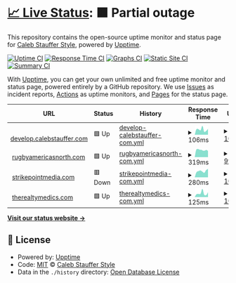 # [📈 Live Status](https://cssllc.github.io/uptime-monitor): <!--live status--> **🟧 Partial outage**

This repository contains the open-source uptime monitor and status page for [Caleb Stauffer Style](https://develop.calebstauffer.com), powered by [Upptime](https://github.com/upptime/upptime).

[![Uptime CI](https://github.com/cssllc/uptime-monitor/workflows/Uptime%20CI/badge.svg)](https://github.com/cssllc/uptime-monitor/actions?query=workflow%3A%22Uptime+CI%22)
[![Response Time CI](https://github.com/cssllc/uptime-monitor/workflows/Response%20Time%20CI/badge.svg)](https://github.com/cssllc/uptime-monitor/actions?query=workflow%3A%22Response+Time+CI%22)
[![Graphs CI](https://github.com/cssllc/uptime-monitor/workflows/Graphs%20CI/badge.svg)](https://github.com/cssllc/uptime-monitor/actions?query=workflow%3A%22Graphs+CI%22)
[![Static Site CI](https://github.com/cssllc/uptime-monitor/workflows/Static%20Site%20CI/badge.svg)](https://github.com/cssllc/uptime-monitor/actions?query=workflow%3A%22Static+Site+CI%22)
[![Summary CI](https://github.com/cssllc/uptime-monitor/workflows/Summary%20CI/badge.svg)](https://github.com/cssllc/uptime-monitor/actions?query=workflow%3A%22Summary+CI%22)

With [Upptime](https://upptime.js.org), you can get your own unlimited and free uptime monitor and status page, powered entirely by a GitHub repository. We use [Issues](https://github.com/cssllc/uptime-monitor/issues) as incident reports, [Actions](https://github.com/cssllc/uptime-monitor/actions) as uptime monitors, and [Pages](https://cssllc.github.io/uptime-monitor) for the status page.

<!--start: status pages-->
<!-- This summary is generated by Upptime (https://github.com/upptime/upptime) -->
<!-- Do not edit this manually, your changes will be overwritten -->
<!-- prettier-ignore -->
| URL | Status | History | Response Time | Uptime |
| --- | ------ | ------- | ------------- | ------ |
| <img alt="" src="https://favicons.githubusercontent.com/develop.calebstauffer.com" height="13"> [develop.calebstauffer.com](https://develop.calebstauffer.com) | 🟩 Up | [develop-calebstauffer-com.yml](https://github.com/cssllc/uptime-monitor/commits/HEAD/history/develop-calebstauffer-com.yml) | <details><summary><img alt="Response time graph" src="./graphs/develop-calebstauffer-com/response-time-week.png" height="20"> 106ms</summary><br><a href="https://monitor.calebstauffer.com/history/develop-calebstauffer-com"><img alt="Response time 157" src="https://img.shields.io/endpoint?url=https%3A%2F%2Fraw.githubusercontent.com%2Fcssllc%2Fuptime-monitor%2FHEAD%2Fapi%2Fdevelop-calebstauffer-com%2Fresponse-time.json"></a><br><a href="https://monitor.calebstauffer.com/history/develop-calebstauffer-com"><img alt="24-hour response time 117" src="https://img.shields.io/endpoint?url=https%3A%2F%2Fraw.githubusercontent.com%2Fcssllc%2Fuptime-monitor%2FHEAD%2Fapi%2Fdevelop-calebstauffer-com%2Fresponse-time-day.json"></a><br><a href="https://monitor.calebstauffer.com/history/develop-calebstauffer-com"><img alt="7-day response time 106" src="https://img.shields.io/endpoint?url=https%3A%2F%2Fraw.githubusercontent.com%2Fcssllc%2Fuptime-monitor%2FHEAD%2Fapi%2Fdevelop-calebstauffer-com%2Fresponse-time-week.json"></a><br><a href="https://monitor.calebstauffer.com/history/develop-calebstauffer-com"><img alt="30-day response time 156" src="https://img.shields.io/endpoint?url=https%3A%2F%2Fraw.githubusercontent.com%2Fcssllc%2Fuptime-monitor%2FHEAD%2Fapi%2Fdevelop-calebstauffer-com%2Fresponse-time-month.json"></a><br><a href="https://monitor.calebstauffer.com/history/develop-calebstauffer-com"><img alt="1-year response time 157" src="https://img.shields.io/endpoint?url=https%3A%2F%2Fraw.githubusercontent.com%2Fcssllc%2Fuptime-monitor%2FHEAD%2Fapi%2Fdevelop-calebstauffer-com%2Fresponse-time-year.json"></a></details> | <details><summary><a href="https://monitor.calebstauffer.com/history/develop-calebstauffer-com">100.00%</a></summary><a href="https://monitor.calebstauffer.com/history/develop-calebstauffer-com"><img alt="All-time uptime 99.98%" src="https://img.shields.io/endpoint?url=https%3A%2F%2Fraw.githubusercontent.com%2Fcssllc%2Fuptime-monitor%2FHEAD%2Fapi%2Fdevelop-calebstauffer-com%2Fuptime.json"></a><br><a href="https://monitor.calebstauffer.com/history/develop-calebstauffer-com"><img alt="24-hour uptime 100.00%" src="https://img.shields.io/endpoint?url=https%3A%2F%2Fraw.githubusercontent.com%2Fcssllc%2Fuptime-monitor%2FHEAD%2Fapi%2Fdevelop-calebstauffer-com%2Fuptime-day.json"></a><br><a href="https://monitor.calebstauffer.com/history/develop-calebstauffer-com"><img alt="7-day uptime 100.00%" src="https://img.shields.io/endpoint?url=https%3A%2F%2Fraw.githubusercontent.com%2Fcssllc%2Fuptime-monitor%2FHEAD%2Fapi%2Fdevelop-calebstauffer-com%2Fuptime-week.json"></a><br><a href="https://monitor.calebstauffer.com/history/develop-calebstauffer-com"><img alt="30-day uptime 100.00%" src="https://img.shields.io/endpoint?url=https%3A%2F%2Fraw.githubusercontent.com%2Fcssllc%2Fuptime-monitor%2FHEAD%2Fapi%2Fdevelop-calebstauffer-com%2Fuptime-month.json"></a><br><a href="https://monitor.calebstauffer.com/history/develop-calebstauffer-com"><img alt="1-year uptime 99.98%" src="https://img.shields.io/endpoint?url=https%3A%2F%2Fraw.githubusercontent.com%2Fcssllc%2Fuptime-monitor%2FHEAD%2Fapi%2Fdevelop-calebstauffer-com%2Fuptime-year.json"></a></details>
| <img alt="" src="https://favicons.githubusercontent.com/rugbyamericasnorth.com" height="13"> [rugbyamericasnorth.com](https://rugbyamericasnorth.com) | 🟩 Up | [rugbyamericasnorth-com.yml](https://github.com/cssllc/uptime-monitor/commits/HEAD/history/rugbyamericasnorth-com.yml) | <details><summary><img alt="Response time graph" src="./graphs/rugbyamericasnorth-com/response-time-week.png" height="20"> 319ms</summary><br><a href="https://monitor.calebstauffer.com/history/rugbyamericasnorth-com"><img alt="Response time 344" src="https://img.shields.io/endpoint?url=https%3A%2F%2Fraw.githubusercontent.com%2Fcssllc%2Fuptime-monitor%2FHEAD%2Fapi%2Frugbyamericasnorth-com%2Fresponse-time.json"></a><br><a href="https://monitor.calebstauffer.com/history/rugbyamericasnorth-com"><img alt="24-hour response time 279" src="https://img.shields.io/endpoint?url=https%3A%2F%2Fraw.githubusercontent.com%2Fcssllc%2Fuptime-monitor%2FHEAD%2Fapi%2Frugbyamericasnorth-com%2Fresponse-time-day.json"></a><br><a href="https://monitor.calebstauffer.com/history/rugbyamericasnorth-com"><img alt="7-day response time 319" src="https://img.shields.io/endpoint?url=https%3A%2F%2Fraw.githubusercontent.com%2Fcssllc%2Fuptime-monitor%2FHEAD%2Fapi%2Frugbyamericasnorth-com%2Fresponse-time-week.json"></a><br><a href="https://monitor.calebstauffer.com/history/rugbyamericasnorth-com"><img alt="30-day response time 356" src="https://img.shields.io/endpoint?url=https%3A%2F%2Fraw.githubusercontent.com%2Fcssllc%2Fuptime-monitor%2FHEAD%2Fapi%2Frugbyamericasnorth-com%2Fresponse-time-month.json"></a><br><a href="https://monitor.calebstauffer.com/history/rugbyamericasnorth-com"><img alt="1-year response time 344" src="https://img.shields.io/endpoint?url=https%3A%2F%2Fraw.githubusercontent.com%2Fcssllc%2Fuptime-monitor%2FHEAD%2Fapi%2Frugbyamericasnorth-com%2Fresponse-time-year.json"></a></details> | <details><summary><a href="https://monitor.calebstauffer.com/history/rugbyamericasnorth-com">99.95%</a></summary><a href="https://monitor.calebstauffer.com/history/rugbyamericasnorth-com"><img alt="All-time uptime 99.89%" src="https://img.shields.io/endpoint?url=https%3A%2F%2Fraw.githubusercontent.com%2Fcssllc%2Fuptime-monitor%2FHEAD%2Fapi%2Frugbyamericasnorth-com%2Fuptime.json"></a><br><a href="https://monitor.calebstauffer.com/history/rugbyamericasnorth-com"><img alt="24-hour uptime 100.00%" src="https://img.shields.io/endpoint?url=https%3A%2F%2Fraw.githubusercontent.com%2Fcssllc%2Fuptime-monitor%2FHEAD%2Fapi%2Frugbyamericasnorth-com%2Fuptime-day.json"></a><br><a href="https://monitor.calebstauffer.com/history/rugbyamericasnorth-com"><img alt="7-day uptime 99.95%" src="https://img.shields.io/endpoint?url=https%3A%2F%2Fraw.githubusercontent.com%2Fcssllc%2Fuptime-monitor%2FHEAD%2Fapi%2Frugbyamericasnorth-com%2Fuptime-week.json"></a><br><a href="https://monitor.calebstauffer.com/history/rugbyamericasnorth-com"><img alt="30-day uptime 99.92%" src="https://img.shields.io/endpoint?url=https%3A%2F%2Fraw.githubusercontent.com%2Fcssllc%2Fuptime-monitor%2FHEAD%2Fapi%2Frugbyamericasnorth-com%2Fuptime-month.json"></a><br><a href="https://monitor.calebstauffer.com/history/rugbyamericasnorth-com"><img alt="1-year uptime 99.89%" src="https://img.shields.io/endpoint?url=https%3A%2F%2Fraw.githubusercontent.com%2Fcssllc%2Fuptime-monitor%2FHEAD%2Fapi%2Frugbyamericasnorth-com%2Fuptime-year.json"></a></details>
| <img alt="" src="https://favicons.githubusercontent.com/www.strikepointmedia.com" height="13"> [strikepointmedia.com](https://www.strikepointmedia.com) | 🟥 Down | [strikepointmedia-com.yml](https://github.com/cssllc/uptime-monitor/commits/HEAD/history/strikepointmedia-com.yml) | <details><summary><img alt="Response time graph" src="./graphs/strikepointmedia-com/response-time-week.png" height="20"> 280ms</summary><br><a href="https://monitor.calebstauffer.com/history/strikepointmedia-com"><img alt="Response time 289" src="https://img.shields.io/endpoint?url=https%3A%2F%2Fraw.githubusercontent.com%2Fcssllc%2Fuptime-monitor%2FHEAD%2Fapi%2Fstrikepointmedia-com%2Fresponse-time.json"></a><br><a href="https://monitor.calebstauffer.com/history/strikepointmedia-com"><img alt="24-hour response time 318" src="https://img.shields.io/endpoint?url=https%3A%2F%2Fraw.githubusercontent.com%2Fcssllc%2Fuptime-monitor%2FHEAD%2Fapi%2Fstrikepointmedia-com%2Fresponse-time-day.json"></a><br><a href="https://monitor.calebstauffer.com/history/strikepointmedia-com"><img alt="7-day response time 280" src="https://img.shields.io/endpoint?url=https%3A%2F%2Fraw.githubusercontent.com%2Fcssllc%2Fuptime-monitor%2FHEAD%2Fapi%2Fstrikepointmedia-com%2Fresponse-time-week.json"></a><br><a href="https://monitor.calebstauffer.com/history/strikepointmedia-com"><img alt="30-day response time 266" src="https://img.shields.io/endpoint?url=https%3A%2F%2Fraw.githubusercontent.com%2Fcssllc%2Fuptime-monitor%2FHEAD%2Fapi%2Fstrikepointmedia-com%2Fresponse-time-month.json"></a><br><a href="https://monitor.calebstauffer.com/history/strikepointmedia-com"><img alt="1-year response time 289" src="https://img.shields.io/endpoint?url=https%3A%2F%2Fraw.githubusercontent.com%2Fcssllc%2Fuptime-monitor%2FHEAD%2Fapi%2Fstrikepointmedia-com%2Fresponse-time-year.json"></a></details> | <details><summary><a href="https://monitor.calebstauffer.com/history/strikepointmedia-com">100.00%</a></summary><a href="https://monitor.calebstauffer.com/history/strikepointmedia-com"><img alt="All-time uptime 99.99%" src="https://img.shields.io/endpoint?url=https%3A%2F%2Fraw.githubusercontent.com%2Fcssllc%2Fuptime-monitor%2FHEAD%2Fapi%2Fstrikepointmedia-com%2Fuptime.json"></a><br><a href="https://monitor.calebstauffer.com/history/strikepointmedia-com"><img alt="24-hour uptime 99.99%" src="https://img.shields.io/endpoint?url=https%3A%2F%2Fraw.githubusercontent.com%2Fcssllc%2Fuptime-monitor%2FHEAD%2Fapi%2Fstrikepointmedia-com%2Fuptime-day.json"></a><br><a href="https://monitor.calebstauffer.com/history/strikepointmedia-com"><img alt="7-day uptime 100.00%" src="https://img.shields.io/endpoint?url=https%3A%2F%2Fraw.githubusercontent.com%2Fcssllc%2Fuptime-monitor%2FHEAD%2Fapi%2Fstrikepointmedia-com%2Fuptime-week.json"></a><br><a href="https://monitor.calebstauffer.com/history/strikepointmedia-com"><img alt="30-day uptime 99.98%" src="https://img.shields.io/endpoint?url=https%3A%2F%2Fraw.githubusercontent.com%2Fcssllc%2Fuptime-monitor%2FHEAD%2Fapi%2Fstrikepointmedia-com%2Fuptime-month.json"></a><br><a href="https://monitor.calebstauffer.com/history/strikepointmedia-com"><img alt="1-year uptime 99.99%" src="https://img.shields.io/endpoint?url=https%3A%2F%2Fraw.githubusercontent.com%2Fcssllc%2Fuptime-monitor%2FHEAD%2Fapi%2Fstrikepointmedia-com%2Fuptime-year.json"></a></details>
| <img alt="" src="https://favicons.githubusercontent.com/www.therealtymedics.com" height="13"> [therealtymedics.com](https://www.therealtymedics.com) | 🟩 Up | [therealtymedics-com.yml](https://github.com/cssllc/uptime-monitor/commits/HEAD/history/therealtymedics-com.yml) | <details><summary><img alt="Response time graph" src="./graphs/therealtymedics-com/response-time-week.png" height="20"> 125ms</summary><br><a href="https://monitor.calebstauffer.com/history/therealtymedics-com"><img alt="Response time 140" src="https://img.shields.io/endpoint?url=https%3A%2F%2Fraw.githubusercontent.com%2Fcssllc%2Fuptime-monitor%2FHEAD%2Fapi%2Ftherealtymedics-com%2Fresponse-time.json"></a><br><a href="https://monitor.calebstauffer.com/history/therealtymedics-com"><img alt="24-hour response time 159" src="https://img.shields.io/endpoint?url=https%3A%2F%2Fraw.githubusercontent.com%2Fcssllc%2Fuptime-monitor%2FHEAD%2Fapi%2Ftherealtymedics-com%2Fresponse-time-day.json"></a><br><a href="https://monitor.calebstauffer.com/history/therealtymedics-com"><img alt="7-day response time 125" src="https://img.shields.io/endpoint?url=https%3A%2F%2Fraw.githubusercontent.com%2Fcssllc%2Fuptime-monitor%2FHEAD%2Fapi%2Ftherealtymedics-com%2Fresponse-time-week.json"></a><br><a href="https://monitor.calebstauffer.com/history/therealtymedics-com"><img alt="30-day response time 116" src="https://img.shields.io/endpoint?url=https%3A%2F%2Fraw.githubusercontent.com%2Fcssllc%2Fuptime-monitor%2FHEAD%2Fapi%2Ftherealtymedics-com%2Fresponse-time-month.json"></a><br><a href="https://monitor.calebstauffer.com/history/therealtymedics-com"><img alt="1-year response time 140" src="https://img.shields.io/endpoint?url=https%3A%2F%2Fraw.githubusercontent.com%2Fcssllc%2Fuptime-monitor%2FHEAD%2Fapi%2Ftherealtymedics-com%2Fresponse-time-year.json"></a></details> | <details><summary><a href="https://monitor.calebstauffer.com/history/therealtymedics-com">100.00%</a></summary><a href="https://monitor.calebstauffer.com/history/therealtymedics-com"><img alt="All-time uptime 100.00%" src="https://img.shields.io/endpoint?url=https%3A%2F%2Fraw.githubusercontent.com%2Fcssllc%2Fuptime-monitor%2FHEAD%2Fapi%2Ftherealtymedics-com%2Fuptime.json"></a><br><a href="https://monitor.calebstauffer.com/history/therealtymedics-com"><img alt="24-hour uptime 100.00%" src="https://img.shields.io/endpoint?url=https%3A%2F%2Fraw.githubusercontent.com%2Fcssllc%2Fuptime-monitor%2FHEAD%2Fapi%2Ftherealtymedics-com%2Fuptime-day.json"></a><br><a href="https://monitor.calebstauffer.com/history/therealtymedics-com"><img alt="7-day uptime 100.00%" src="https://img.shields.io/endpoint?url=https%3A%2F%2Fraw.githubusercontent.com%2Fcssllc%2Fuptime-monitor%2FHEAD%2Fapi%2Ftherealtymedics-com%2Fuptime-week.json"></a><br><a href="https://monitor.calebstauffer.com/history/therealtymedics-com"><img alt="30-day uptime 100.00%" src="https://img.shields.io/endpoint?url=https%3A%2F%2Fraw.githubusercontent.com%2Fcssllc%2Fuptime-monitor%2FHEAD%2Fapi%2Ftherealtymedics-com%2Fuptime-month.json"></a><br><a href="https://monitor.calebstauffer.com/history/therealtymedics-com"><img alt="1-year uptime 100.00%" src="https://img.shields.io/endpoint?url=https%3A%2F%2Fraw.githubusercontent.com%2Fcssllc%2Fuptime-monitor%2FHEAD%2Fapi%2Ftherealtymedics-com%2Fuptime-year.json"></a></details>

<!--end: status pages-->

[**Visit our status website →**](https://cssllc.github.io/uptime-monitor)

## 📄 License

- Powered by: [Upptime](https://github.com/upptime/upptime)
- Code: [MIT](./LICENSE) © [Caleb Stauffer Style](https://develop.calebstauffer.com)
- Data in the `./history` directory: [Open Database License](https://opendatacommons.org/licenses/odbl/1-0/)
